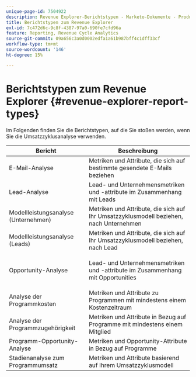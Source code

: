 ```yaml
---
unique-page-id: 7504922
description: Revenue Explorer-Berichtstypen - Marketo-Dokumente - Produktdokumentation
title: Berichtstypen zum Revenue Explorer
exl-id: 7c472d6c-9c8f-4387-97a0-690fe7cfd96a
feature: Reporting, Revenue Cycle Analytics
source-git-commit: 09a656c3a0d0002edfa1a61b987bff4c1dff33cf
workflow-type: tm+mt
source-wordcount: '146'
ht-degree: 15%

---
```


# Berichtstypen zum Revenue Explorer {#revenue-explorer-report-types}

Im Folgenden finden Sie die Berichtstypen, auf die Sie stoßen werden, wenn Sie die Umsatzzyklusanalyse verwenden.

<table>
 <thead>
  <tr>
   <th>Bericht</th>
   <th>Beschreibung</th>
  </tr>
 </thead>
 <tbody>
  <tr>
   <td>E-Mail-Analyse</td>
   <td>Metriken und Attribute, die sich auf bestimmte gesendete E-Mails beziehen</td>
  </tr>
  <tr>
   <td>Lead-Analyse</td>
   <td>Lead- und Unternehmensmetriken und -attribute im Zusammenhang mit Leads</td>
  </tr>
  <tr>
   <td>Modellleistungsanalyse (Unternehmen)</td>
   <td>Metriken und Attribute, die sich auf Ihr Umsatzzyklusmodell beziehen, nach Unternehmen</td>
  </tr>
  <tr>
   <td>Modellleistungsanalyse (Leads)</td>
   <td>Metriken und Attribute, die sich auf Ihr Umsatzzyklusmodell beziehen, nach Lead</td>
  </tr>
  <tr>
   <td>Opportunity-Analyse</td>
   <td><p>Lead- und Unternehmensmetriken und -attribute im Zusammenhang mit Opportunities</p></td>
  </tr>
  <tr>
   <td>Analyse der Programmkosten</td>
   <td>Metriken und Attribute zu Programmen mit mindestens einem Kostenzeitraum</td>
  </tr>
  <tr>
   <td>Analyse der Programmzugehörigkeit</td>
   <td>Metriken und Attribute in Bezug auf Programme mit mindestens einem Mitglied</td>
  </tr>
  <tr>
   <td>Programm-Opportunity-Analyse</td>
   <td>Metriken und Opportunity-Attribute in Bezug auf Programme</td>
  </tr>
  <tr>
   <td>Stadienanalyse zum Programmumsatz</td>
   <td>Metriken und Attribute basierend auf Ihrem Umsatzzyklusmodell</td>
  </tr>
 </tbody>
</table>
